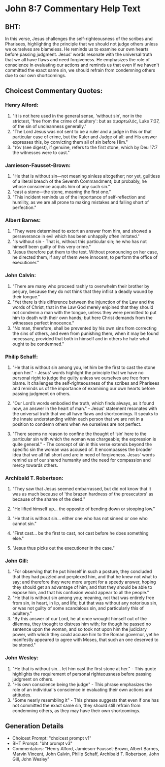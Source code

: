 # John 8:7 Commentary Help Text

## BHT:
In this verse, Jesus challenges the self-righteousness of the scribes and Pharisees, highlighting the principle that we should not judge others unless we ourselves are blameless. He reminds us to examine our own hearts before passing judgment. Jesus' words resonate with the universal truth that we all have flaws and need forgiveness. He emphasizes the role of conscience in evaluating our actions and reminds us that even if we haven't committed the exact same sin, we should refrain from condemning others due to our own shortcomings.

## Choicest Commentary Quotes:
### Henry Alford:
1. "It is not here used in the general sense, 'without sin', nor in the strictest, 'free from the crime of adultery': but as ἁμαρτωλός, Luke 7:37, of the sin of uncleanness generally."
2. "The Lord Jesus was not sent to be a ruler and a judge in this or that particular case of crime, but the Ruler and Judge of all: and His answer expresses this, by convicting them all of sin before Him."
3. "τόν (see digest), if genuine, refers to the first stone, which by Deu 17:7 the witnesses were to cast."

### Jamieson-Fausset-Brown:
1. "He that is without sin—not meaning sinless altogether; nor yet, guiltless of a literal breach of the Seventh Commandment; but probably, he whose conscience acquits him of any such sin."
2. "cast a stone—the stone, meaning the first one."
3. "This incident reminds us of the importance of self-reflection and humility, as we are all prone to making mistakes and falling short of perfection."

### Albert Barnes:
1. "They were determined to extort an answer from him, and showed a perseverance in evil which has been unhappily often imitated."
2. "Is without sin - That is, without this particular sin; he who has not himself been guilty of this very crime."
3. "Jesus therefore put them to the test. Without pronouncing on her case, he directed them, if any of them were innocent, to perform the office of executioner."

### John Calvin:
1. "There are many who proceed rashly to overwhelm their brother by perjury, because they do not think that they inflict a deadly wound by their tongue."
2. "Yet there is this difference between the injunction of the Law and the words of Christ, that in the Law God merely enjoined that they should not condemn a man with the tongue, unless they were permitted to put him to death with their own hands; but here Christ demands from the witnesses perfect innocence."
3. "No man, therefore, shall be prevented by his own sins from correcting the sins of others, and even from punishing them, when it may be found necessary, provided that both in himself and in others he hate what ought to be condemned."

### Philip Schaff:
1. "He that is without sin among you, let him be the first to cast the stone upon her." - Jesus' words highlight the principle that we have no personal right to judge the guilty unless we ourselves are free from blame. It challenges the self-righteousness of the scribes and Pharisees and reminds us of the importance of examining our own hearts before passing judgment on others.

2. "Our Lord’s words embodied the truth, which finds always, as it found now, an answer in the heart of man." - Jesus' statement resonates with the universal truth that we all have flaws and shortcomings. It speaks to the innate understanding within each person that we are not in a position to condemn others when we ourselves are not perfect.

3. "There seems no reason to confine the thought of ‘sin’ here to the particular sin with which the woman was chargeable; the expression is quite general." - The concept of sin in this verse extends beyond the specific sin the woman was accused of. It encompasses the broader idea that we all fall short and are in need of forgiveness. Jesus' words remind us of our shared humanity and the need for compassion and mercy towards others.

### Archibald T. Robertson:
1. "They saw that Jesus seemed embarrassed, but did not know that it was as much because of 'the brazen hardness of the prosecutors' as because of the shame of the deed."

2. "He lifted himself up... the opposite of bending down or stooping low."

3. "He that is without sin... either one who has not sinned or one who cannot sin."

4. "First cast... be the first to cast, not cast before he does something else."

5. "Jesus thus picks out the executioner in the case."

### John Gill:
1. "For observing that he put himself in such a posture, they concluded that they had puzzled and perplexed him, and that he knew not what to say; and therefore they were more urgent for a speedy answer, hoping they should get an advantage of him; and that they should be able to expose him, and that his confusion would appear to all the people."
2. "He that is without sin among you; meaning, not that was entirely free from sin, in heart, in lip, and life; but that was without any notorious sin, or was not guilty of some scandalous sin, and particularly this of adultery."
3. "By this answer of our Lord, he at once wrought himself out of the dilemma, they thought to distress him with; for though he passed no sentence upon the woman, and so took not upon him the judiciary power, with which they could accuse him to the Roman governor, yet he manifestly appeared to agree with Moses, that such an one deserved to be stoned."

### John Wesley:
1. "He that is without sin... let him cast the first stone at her." - This quote highlights the requirement of personal righteousness before passing judgment on others.
2. "His own conscience being the judge" - This phrase emphasizes the role of an individual's conscience in evaluating their own actions and attitudes.
3. "Some nearly resembling it" - This phrase suggests that even if one has not committed the exact same sin, they should still refrain from condemning others, as they may have their own shortcomings.


## Generation Details
- Choicest Prompt: "choicest prompt v1"
- BHT Prompt: "bht prompt v3"
- Commentators: "Henry Alford, Jamieson-Fausset-Brown, Albert Barnes, Marvin Vincent, John Calvin, Philip Schaff, Archibald T. Robertson, John Gill, John Wesley"
